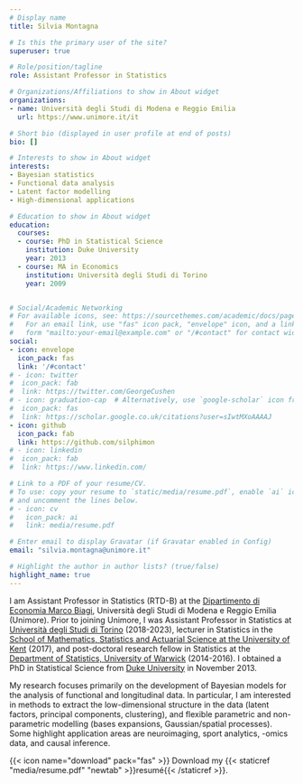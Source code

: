 ```yaml
---
# Display name
title: Silvia Montagna

# Is this the primary user of the site?
superuser: true

# Role/position/tagline
role: Assistant Professor in Statistics

# Organizations/Affiliations to show in About widget
organizations:
- name: Università degli Studi di Modena e Reggio Emilia
  url: https://www.unimore.it/it

# Short bio (displayed in user profile at end of posts)
bio: []

# Interests to show in About widget
interests:
- Bayesian statistics
- Functional data analysis
- Latent factor modelling
- High-dimensional applications

# Education to show in About widget
education:
  courses:
  - course: PhD in Statistical Science
    institution: Duke University
    year: 2013
  - course: MA in Economics
    institution: Università degli Studi di Torino
    year: 2009


# Social/Academic Networking
# For available icons, see: https://sourcethemes.com/academic/docs/page-builder/#icons
#   For an email link, use "fas" icon pack, "envelope" icon, and a link in the
#   form "mailto:your-email@example.com" or "/#contact" for contact widget.
social:
- icon: envelope
  icon_pack: fas
  link: '/#contact'
# - icon: twitter
#  icon_pack: fab
#  link: https://twitter.com/GeorgeCushen
# - icon: graduation-cap  # Alternatively, use `google-scholar` icon from `ai` icon pack
#  icon_pack: fas
#  link: https://scholar.google.co.uk/citations?user=sIwtMXoAAAAJ
- icon: github
  icon_pack: fab
  link: https://github.com/silphimon
# - icon: linkedin
#  icon_pack: fab
#  link: https://www.linkedin.com/

# Link to a PDF of your resume/CV.
# To use: copy your resume to `static/media/resume.pdf`, enable `ai` icons in `params.toml`, 
# and uncomment the lines below.
# - icon: cv
#   icon_pack: ai
#   link: media/resume.pdf

# Enter email to display Gravatar (if Gravatar enabled in Config)
email: "silvia.montagna@unimore.it"

# Highlight the author in author lists? (true/false)
highlight_name: true
---
```


I am Assistant Professor in Statistics (RTD-B) at the [Dipartimento di Economia Marco Biagi](https://www.economia.unimore.it/it), Università degli Studi di Modena e Reggio Emilia (Unimore). Prior to joining Unimore, I was Assistant Professor in Statistics at [Università degli Studi di Torino](https://www.unito.it/) (2018-2023), lecturer in Statistics in the [School of Mathematics, Statistics and Actuarial Science at the University of Kent](https://www.kent.ac.uk/mathematics-statistics-actuarial-science) (2017), and post-doctoral research fellow in Statistics at the [Department of Statistics, University of Warwick](https://warwick.ac.uk/fac/sci/statistics/) (2014-2016). I obtained a PhD in Statistical Science from [Duke University](https://stat.duke.edu/) in November 2013.

My research focuses primarily on the development of Bayesian models for the analysis of functional and longitudinal data. In particular, I am interested in methods to extract the low-dimensional structure in the data (latent factors, principal components, clustering), and flexible parametric and non-parametric modelling (bases expansions, Gaussian/spatial processes). Some highlight application areas are neuroimaging, sport analytics, -omics data, and causal inference.

{{< icon name="download" pack="fas" >}} Download my {{< staticref "media/resume.pdf" "newtab" >}}resumé{{< /staticref >}}.
